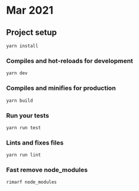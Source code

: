 # Mar 2021

## Project setup
```
yarn install
```

### Compiles and hot-reloads for development
```
yarn dev
```

### Compiles and minifies for production
```
yarn build
```

### Run your tests
```
yarn run test
```

### Lints and fixes files
```
yarn run lint
```

### Fast remove node_modules
```
rimarf node_modules
```
